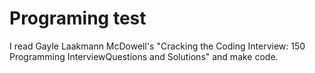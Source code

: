 # Programing test
I read Gayle Laakmann McDowell's "Cracking the Coding Interview: 150 Programming InterviewQuestions and Solutions" and make code.
